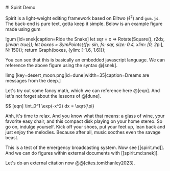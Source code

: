 #! Spirit Demo

Spirit is a light-weight editing framework based on Elltwo ($\ell^2$) and `gum.js`. The back-end is pure text, gotta keep it simple. Below is an example figure made using gum

!gum [id=snek|caption=Ride the Snake]
let sqr = x => Rotate(Square(), r2d*x, {invar: true});
let boxes = SymPoints({fy: sin, fs: sqr, size: 0.4, xlim: [0, 2*pi], N: 150});
return Graph(boxes, {ylim: [-1.6, 1.6]});

You can see that this is basically an embedded javascript language. We can reference the above figure using the syntax @[snek].

!img [key=desert_moon.png|id=dune|width=35|caption=Dreams are messages from the deep.]

Let's try out some fancy math, which we can reference here @[eqn]. And let's not forget about the lessons of @[dune].

$$ [eqn]
\int_0^1 \exp(-x^2) dx = \sqrt{\pi}

Ahh, it's time to relax. And you know what that means: a glass of wine, your favorite easy chair, and this compact disk playing on your home stereo. So go on, indulge yourself. Kick off your shoes, put your feet up, lean back and just enjoy the melodies. Because after all, music soothes even the savage beast.

This is a test of the emergency broadcasting system. Now see [[spirit.md]]. And we can do figures within external documents with [[spirit.md:snek]].

Let's do an external citation now @@[cites.toml:hanley2023].
